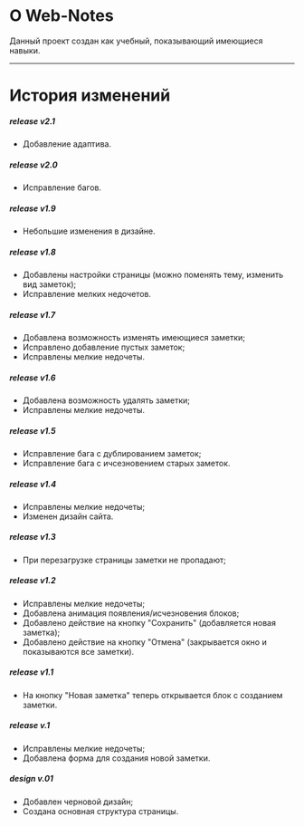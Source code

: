 # О Web-Notes
Данный проект создан как учебный, показывающий имеющиеся навыки.
***
# История изменений
##### release v2.1
* Добавление адаптива.

##### release v2.0
* Исправление багов.

##### release v1.9
* Небольшие изменения в дизайне.

##### release v1.8
* Добавлены настройки страницы (можно поменять тему, изменить вид заметок);
* Исправление мелких недочетов.

##### release v1.7
* Добавлена возможность изменять имеющиеся заметки;
* Исправлено добавление пустых заметок;
* Исправлены мелкие недочеты.

##### release v1.6
* Добавлена возможность удалять заметки;
* Исправлены мелкие недочеты.

##### release v1.5
* Исправление бага с дублированием заметок;
* Исправление бага с ичсезновением старых заметок.

##### release v1.4
* Исправлены мелкие недочеты;
* Изменен дизайн сайта.

##### release v1.3
* При перезагрузке страницы заметки не пропадают;

##### release v1.2
* Исправлены мелкие недочеты;
* Добавлена анимация появления/исчезновения блоков;
* Добавлено действие на кнопку "Сохранить" (добавляется новая заметка);
* Добавлено действие на кнопку "Отмена" (закрывается окно и показываются все заметки).

##### release v1.1
* На кнопку "Новая заметка" теперь открывается блок с созданием заметки.

##### release v.1
* Исправлены мелкие недочеты;
* Добавлена форма для создания новой заметки.

##### design v.01
* Добавлен черновой дизайн;
* Создана основная структура страницы.

